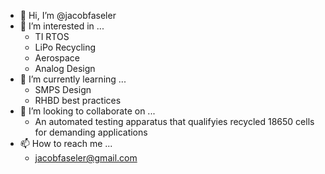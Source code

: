 - 👋 Hi, I’m @jacobfaseler
- 👀 I’m interested in ...
  - TI RTOS
  - LiPo Recycling
  - Aerospace 
  - Analog Design
- 🌱 I’m currently learning ...
  - SMPS Design
  - RHBD best practices
- 💞️ I’m looking to collaborate on ...
  - An automated testing apparatus that qualifyies recycled 18650 cells for demanding applications
- 📫 How to reach me ...
  - jacobfaseler@gmail.com

<!---
jacobfaseler/jacobfaseler is a ✨ special ✨ repository because its `README.md` (this file) appears on your GitHub profile.
You can click the Preview link to take a look at your changes.
--->
